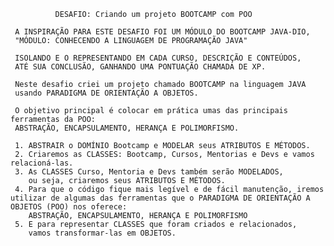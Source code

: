 
              DESAFIO: Criando um projeto BOOTCAMP com POO

     A INSPIRAÇÃO PARA ESTE DESAFIO FOI UM MÓDULO DO BOOTCAMP JAVA-DIO,
     "MÓDULO: CONHECENDO A LINGUAGEM DE PROGRAMAÇÃO JAVA"
    
     ISOLANDO E O REPRESENTANDO EM CADA CURSO, DESCRIÇÃO E CONTEÚDOS,
     ATÉ SUA CONCLUSÃO, GANHANDO UMA PONTUAÇÃO CHAMADA DE XP.

     Neste desafio criei um projeto chamado BOOTCAMP na linguagem JAVA 
     usando PARADIGMA DE ORIENTAÇÃO A OBJETOS.

     O objetivo principal é colocar em prática umas das principais ferramentas da POO: 
     ABSTRAÇÃO, ENCAPSULAMENTO, HERANÇA E POLIMORFISMO.

     1. ABSTRAIR o DOMÍNIO Bootcamp e MODELAR seus ATRIBUTOS E MÉTODOS.
     2. Criaremos as CLASSES: Bootcamp, Cursos, Mentorias e Devs e vamos relacioná-las.
     3. As CLASSES Curso, Mentoria e Devs também serão MODELADOS, 
        ou seja, criaremos seus ATRIBUTOS E MÉTODOS.
     4. Para que o código fique mais legível e de fácil manutenção, iremos utilizar de algumas das ferramentas que o PARADIGMA DE ORIENTAÇÃO A OBJETOS (POO) nos oferece:
        ABSTRAÇÃO, ENCAPSULAMENTO, HERANÇA E POLIMORFISMO 
     5. E para representar CLASSES que foram criados e relacionados, 
        vamos transformar-las em OBJETOS.